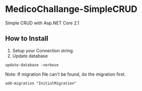 # MedicoChallange-SimpleCRUD
Simple CRUD with Asp.NET Core 2.1

## How to Install
1. Setup your Connection string.
2. Update database
```
update-database -verbose
```
Note: If migration file can't be found, do the migration first.
 ```
add-migration "InitialMigration" 
```
